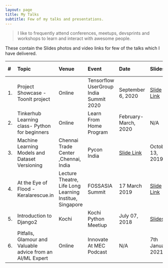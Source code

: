 ```yaml
---
layout: page
title: My Talks
subtitle: Few of my talks and presentations.
---
```



> I like to frequently attend conferences, meetups, devsprints and workshops to learn and 
interact with awesome people. 

These contain the Slides photos and video links for few of the talks which I have delivered.

| # | Topic | Venue | Event | Date | Slides | Relevant Links |
| :--- |:------ |:---| :--- | :--- | :--- | :---|
|1. | Project Showcase - ToonIt project | Online | Tensorflow UserGroup India Summit 2020| September 6, 2020 |  [Slide Link](https://speakerdeck.com/kurianbenoy/tensorflow-user-groups-tfug-india-summit) | [Talk Video](https://youtu.be/qi1cVGTa3sg?t=9618) |
|2. | Tinkerhub Learning class- Python for beginners | Online | Learn From Home Program |  February-March, 2020 | N/A |[Talk Video](https://www.youtube.com/watch?v=2RzImb5JwMA) |
|3. | Machine Learning Models and Dataset Versioning | Chennai Trade Center ,Chennai, India | Pycon India | [Slide Link](https://speakerdeck.com/kurianbenoy/ml-models-and-dataset-versioning) | October 13, 2019 | [Talk Video](https://www.youtube.com/watch?v=Ipzf6oQqQpo) |
|4. | At the Eye of Flood - Keralarescue.in | Lecture Theatre, Life Long Learning Institue, Singapore  | FOSSASIA Summit  | 17 March 2019 |  [Slide Link](https://speakerdeck.com/kurianbenoy/at-the-eye-of-flood-keralarescue-dot-in)  | [Talk Video](https://www.youtube.com/watch?v=2RzImb5JwMA) |
|5. | Introduction to Django2 | Kochi |  Kochi Python Meetiup | July 07, 2018 | [Slides](https://speakerdeck.com/kurianbenoy/the-hitchikers-guide-to-django2) | N/A |
|6. | Pitfalls, Glamour and Valuable advice from an AI/ML Expert | Online |  Innovate At MEC Podcast | N/A | 7th January, 2021 | [Podcast Link](https://podcasts.google.com/?feed=aHR0cHM6Ly9hbmNob3IuZm0vcy80NmRkNzdhMC9wb2RjYXN0L3Jzcw&ep=14) |
